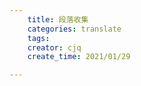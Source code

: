 ```yaml
---
    title: 段落收集
    categories: translate
    tags:
    creator: cjq
    create_time: 2021/01/29

---
```


